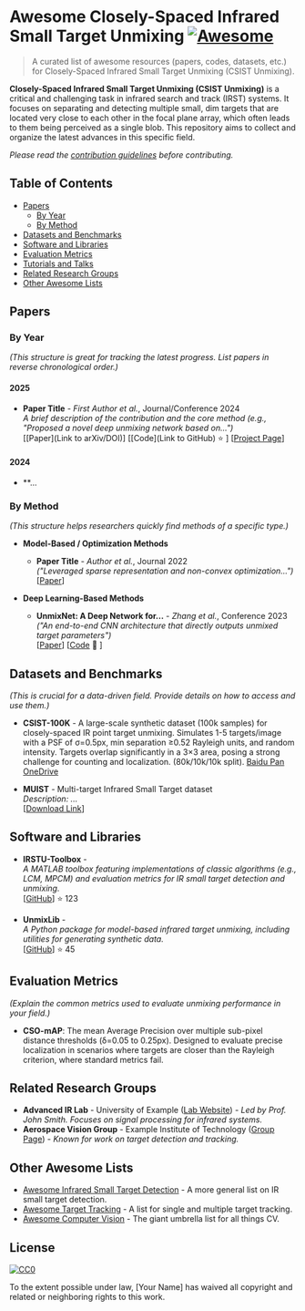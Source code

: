 # Awesome Closely-Spaced Infrared Small Target Unmixing [![Awesome](https://awesome.re/badge.svg)](https://awesome.re)

> A curated list of awesome resources (papers, codes, datasets, etc.) for Closely-Spaced Infrared Small Target Unmixing (CSIST Unmixing).

**Closely-Spaced Infrared Small Target Unmixing (CSIST Unmixing)** is a critical and challenging task in infrared search and track (IRST) systems. It focuses on separating and detecting multiple small, dim targets that are located very close to each other in the focal plane array, which often leads to them being perceived as a single blob. This repository aims to collect and organize the latest advances in this specific field.

*Please read the [contribution guidelines](CONTRIBUTING.md) before contributing.*

## Table of Contents

-   [Papers](#papers)
    -   [By Year](#by-year)
    -   [By Method](#by-method)
-   [Datasets and Benchmarks](#datasets-and-benchmarks)
-   [Software and Libraries](#software-and-libraries)
-   [Evaluation Metrics](#evaluation-metrics)
-   [Tutorials and Talks](#tutorials-and-talks)
-   [Related Research Groups](#related-research-groups)
-   [Other Awesome Lists](#other-awesome-lists)

## Papers

### By Year
*(This structure is great for tracking the latest progress. List papers in reverse chronological order.)*

#### 2025
-   **Paper Title** - *First Author et al.*, Journal/Conference 2024 \
    *A brief description of the contribution and the core method (e.g., "Proposed a novel deep unmixing network based on...")* \
    [[Paper](Link to arXiv/DOI)] [[Code](Link to GitHub) :star: ] [[Project Page](Link)]

#### 2024
-   **...

### By Method
*(This structure helps researchers quickly find methods of a specific type.)*

-   **Model-Based / Optimization Methods**
    -   **Paper Title** - *Author et al.*, Journal 2022 \
        *("Leveraged sparse representation and non-convex optimization...")* \
        [[Paper](Link)]

-   **Deep Learning-Based Methods**
    -   **UnmixNet: A Deep Network for...** - *Zhang et al.*, Conference 2023 \
        *("An end-to-end CNN architecture that directly outputs unmixed target parameters")* \
        [[Paper](Link)] [[Code](Link) :star2: ]

## Datasets and Benchmarks
*(This is crucial for a data-driven field. Provide details on how to access and use them.)*

-   **CSIST-100K** - A large-scale synthetic dataset (100k samples) for closely-spaced IR point target unmixing. Simulates 1-5 targets/image with a PSF of σ=0.5px, min separation ≥0.52 Rayleigh units, and random intensity. Targets overlap significantly in a 3×3 area, posing a strong challenge for counting and localization. (80k/10k/10k split).
    [Baidu Pan](https://pan.baidu.com/s/1nuedV5Okng8rgFWKy_sMoA?pwd=Grok)  [OneDrive](https://1drv.ms/f/c/698f69b8b2172561/EnQbsEb_rXpJlsNXinWyBbsBkhCsnSPM7UEgtczt7FDjmQ)

-   **MUIST** - Multi-target Infrared Small Target dataset \
    *Description: ...* \
    [[Download Link](https://pan.baidu.com/s/1_sxGh5oFQ8-3RpUUeMN2Mg?pwd=kxe9)]

## Software and Libraries

-   **IRSTU-Toolbox** - \
    *A MATLAB toolbox featuring implementations of classic algorithms (e.g., LCM, MPCM) and evaluation metrics for IR small target detection and unmixing.* \
    [[GitHub](Link)] :star: 123

-   **UnmixLib** - \
    *A Python package for model-based infrared target unmixing, including utilities for generating synthetic data.* \
    [[GitHub](Link)] :star: 45

## Evaluation Metrics
*(Explain the common metrics used to evaluate unmixing performance in your field.)*

-   **CSO-mAP**: The mean Average Precision over multiple sub-pixel distance thresholds (δ=0.05 to 0.25px). Designed to evaluate precise localization in scenarios where targets are closer than the Rayleigh criterion, where standard metrics fail.


## Related Research Groups

-   **Advanced IR Lab** - University of Example ([Lab Website](Link)) - *Led by Prof. John Smith. Focuses on signal processing for infrared systems.*
-   **Aerospace Vision Group** - Example Institute of Technology ([Group Page](Link)) - *Known for work on target detection and tracking.*

## Other Awesome Lists

-   [Awesome Infrared Small Target Detection](https://github.com/xxx/awesome-infrared-small-target-detection) - A more general list on IR small target detection.
-   [Awesome Target Tracking](https://github.com/yyy/awesome-tracking) - A list for single and multiple target tracking.
-   [Awesome Computer Vision](https://github.com/jbhuang0604/awesome-computer-vision) - The giant umbrella list for all things CV.

## License

[![CC0](http://mirrors.creativecommons.org/presskit/buttons/88x31/svg/cc-zero.svg)](https://creativecommons.org/publicdomain/zero/1.0/)

To the extent possible under law, [Your Name] has waived all copyright and related or neighboring rights to this work.
